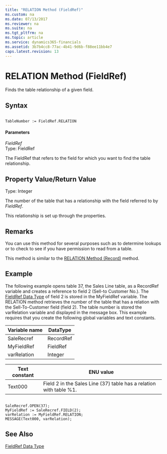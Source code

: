 ```yaml
---
title: "RELATION Method (FieldRef)"
ms.custom: na
ms.date: 07/13/2017
ms.reviewer: na
ms.suite: na
ms.tgt_pltfrm: na
ms.topic: article
ms.service: dynamics365-financials
ms.assetid: 3b7b4cc8-77ac-4b41-9d6b-f88ee11bb4e7
caps.latest.revision: 13
---
```


 

# RELATION Method (FieldRef)
Finds the table relationship of a given field.  
  
## Syntax  
  
```  
  
TableNumber := FieldRef.RELATION  
```  
  
#### Parameters  
 *FieldRef*  
 Type: FieldRef  
  
 The FieldRef that refers to the field for which you want to find the table relationship.  
  
## Property Value/Return Value  
 Type: Integer  
  
 The number of the table that has a relationship with the field referred to by *FieldRef*.  
  
 This relationship is set up through the properties.  
  
## Remarks  
 You can use this method for several purposes such as to determine lookups or to check to see if you have permission to read from a table.  
  
 This method is similar to the [RELATION Method \(Record\)](devenv-RELATION-Method-Record.md) method.  
  
## Example  
 The following example opens table 37, the Sales Line table, as a RecordRef variable and creates a reference to field 2 \(Sell-to Customer No.\). The [FieldRef Data Type](../datatypes/devenv-FieldRef-Data-Type.md) of field 2 is stored in the MyFieldRef variable. The RELATION method retrieves the number of the table that has a relation with the Sell-To-Customer field \(field 2\). The table number is stored the varRelation variable and displayed in the message box. This example requires that you create the following global variables and text constants.  
  
|Variable name|DataType|  
|-------------------|--------------|  
|SaleRecref|RecordRef|  
|MyFieldRef|FieldRef|  
|varRelation|Integer|  
  
|Text constant|ENU value|  
|-------------------|---------------|  
|Text000|Field 2 in the Sales Line \(37\) table has a relation with table %1.|  
  
```  
  
SaleRecref.OPEN(37);  
MyFieldRef := SaleRecref.FIELD(2);  
varRelation := MyFieldRef.RELATION;  
MESSAGE(Text000, varRelation);  
```  
  
## See Also  
 [FieldRef Data Type](../datatypes/devenv-FieldRef-Data-Type.md)